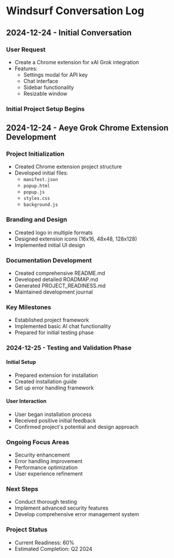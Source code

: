 # Windsurf Conversation Log

## 2024-12-24 - Initial Conversation

### User Request
- Create a Chrome extension for xAI Grok integration
- Features:
  - Settings modal for API key
  - Chat interface
  - Sidebar functionality
  - Resizable window

### Initial Project Setup Begins

## 2024-12-24 - Aeye Grok Chrome Extension Development

### Project Initialization
- Created Chrome extension project structure
- Developed initial files:
  - `manifest.json`
  - `popup.html`
  - `popup.js`
  - `styles.css`
  - `background.js`

### Branding and Design
- Created logo in multiple formats
- Designed extension icons (16x16, 48x48, 128x128)
- Implemented initial UI design

### Documentation Development
- Created comprehensive README.md
- Developed detailed ROADMAP.md
- Generated PROJECT_READINESS.md
- Maintained development journal

### Key Milestones
- Established project framework
- Implemented basic AI chat functionality
- Prepared for initial testing phase

### 2024-12-25 - Testing and Validation Phase

#### Initial Setup
- Prepared extension for installation
- Created installation guide
- Set up error handling framework

#### User Interaction
- User began installation process
- Received positive initial feedback
- Confirmed project's potential and design approach

### Ongoing Focus Areas
- Security enhancement
- Error handling improvement
- Performance optimization
- User experience refinement

### Next Steps
- Conduct thorough testing
- Implement advanced security features
- Develop comprehensive error management system

### Project Status
- Current Readiness: 60%
- Estimated Completion: Q2 2024
